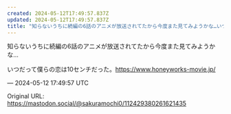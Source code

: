 ```yaml
---
created: 2024-05-12T17:49:57.837Z
updated: 2024-05-12T17:49:57.837Z
title: "知らないうちに続編の6話のアニメが放送されてたから今度また見てみようかな…いつだ[...]"
---
```


<p>知らないうちに続編の6話のアニメが放送されてたから今度また見てみようかな…</p><p>いつだって僕らの恋は10センチだった。<a href="https://www.honeyworks-movie.jp/" target="_blank" rel="nofollow noopener" translate="no"><span class="invisible">https://www.</span><span class="">honeyworks-movie.jp/</span><span class="invisible"></span></a></p>

&mdash; 2024-05-12 17:49:57 UTC

Original URL: https://mastodon.social/@sakuramochi0/112429380261621435
